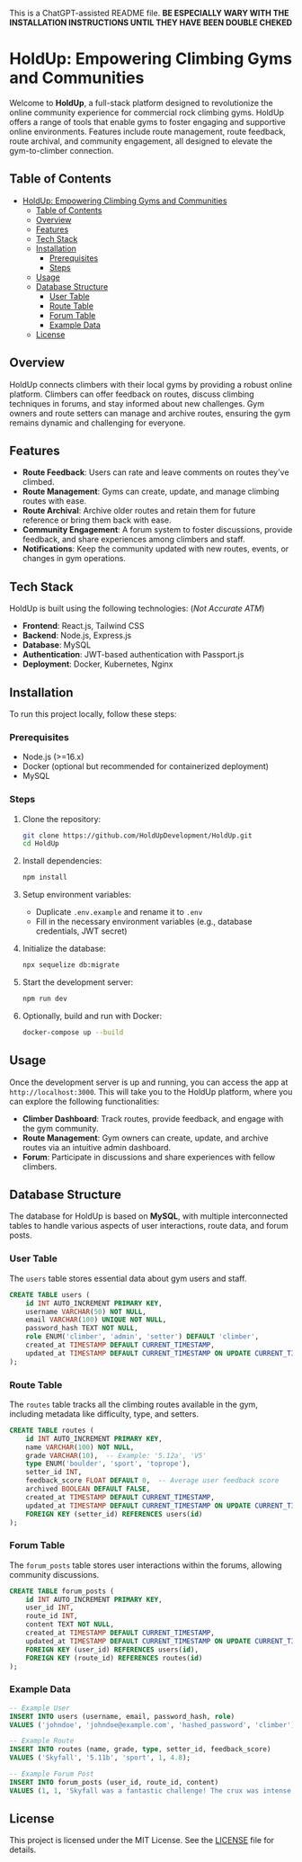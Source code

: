 This is a ChatGPT-assisted README file. **BE ESPECIALLY WARY WITH THE INSTALLATION INSTRUCTIONS UNTIL THEY HAVE BEEN DOUBLE CHEKED**

# HoldUp: Empowering Climbing Gyms and Communities

Welcome to **HoldUp**, a full-stack platform designed to revolutionize the online community experience for commercial rock climbing gyms. HoldUp offers a range of tools that enable gyms to foster engaging and supportive online environments. Features include route management, route feedback, route archival, and community engagement, all designed to elevate the gym-to-climber connection.

## Table of Contents

- [HoldUp: Empowering Climbing Gyms and Communities](#holdup-empowering-climbing-gyms-and-communities)
  - [Table of Contents](#table-of-contents)
  - [Overview](#overview)
  - [Features](#features)
  - [Tech Stack](#tech-stack)
  - [Installation](#installation)
    - [Prerequisites](#prerequisites)
    - [Steps](#steps)
  - [Usage](#usage)
  - [Database Structure](#database-structure)
    - [User Table](#user-table)
    - [Route Table](#route-table)
    - [Forum Table](#forum-table)
    - [Example Data](#example-data)
  - [License](#license)

## Overview

HoldUp connects climbers with their local gyms by providing a robust online platform. Climbers can offer feedback on routes, discuss climbing techniques in forums, and stay informed about new challenges. Gym owners and route setters can manage and archive routes, ensuring the gym remains dynamic and challenging for everyone.

## Features

- **Route Feedback**: Users can rate and leave comments on routes they've climbed.
- **Route Management**: Gyms can create, update, and manage climbing routes with ease.
- **Route Archival**: Archive older routes and retain them for future reference or bring them back with ease.
- **Community Engagement**: A forum system to foster discussions, provide feedback, and share experiences among climbers and staff.
- **Notifications**: Keep the community updated with new routes, events, or changes in gym operations.

## Tech Stack

HoldUp is built using the following technologies: (*Not Accurate ATM*)

- **Frontend**: React.js, Tailwind CSS
- **Backend**: Node.js, Express.js
- **Database**: MySQL
- **Authentication**: JWT-based authentication with Passport.js
- **Deployment**: Docker, Kubernetes, Nginx

## Installation

To run this project locally, follow these steps:

### Prerequisites

- Node.js (>=16.x)
- Docker (optional but recommended for containerized deployment)
- MySQL

### Steps

1. Clone the repository:
    ```bash
    git clone https://github.com/HoldUpDevelopment/HoldUp.git
    cd HoldUp
    ```

2. Install dependencies:
    ```bash
    npm install
    ```

3. Setup environment variables:
    - Duplicate `.env.example` and rename it to `.env`
    - Fill in the necessary environment variables (e.g., database credentials, JWT secret)

4. Initialize the database:
    ```bash
    npx sequelize db:migrate
    ```

5. Start the development server:
    ```bash
    npm run dev
    ```

6. Optionally, build and run with Docker:
    ```bash
    docker-compose up --build
    ```

## Usage

Once the development server is up and running, you can access the app at `http://localhost:3000`. This will take you to the HoldUp platform, where you can explore the following functionalities:

- **Climber Dashboard**: Track routes, provide feedback, and engage with the gym community.
- **Route Management**: Gym owners can create, update, and archive routes via an intuitive admin dashboard.
- **Forum**: Participate in discussions and share experiences with fellow climbers.

## Database Structure

The database for HoldUp is based on **MySQL**, with multiple interconnected tables to handle various aspects of user interactions, route data, and forum posts.

### User Table

The `users` table stores essential data about gym users and staff.

```sql
CREATE TABLE users (
    id INT AUTO_INCREMENT PRIMARY KEY,
    username VARCHAR(50) NOT NULL,
    email VARCHAR(100) UNIQUE NOT NULL,
    password_hash TEXT NOT NULL,
    role ENUM('climber', 'admin', 'setter') DEFAULT 'climber',
    created_at TIMESTAMP DEFAULT CURRENT_TIMESTAMP,
    updated_at TIMESTAMP DEFAULT CURRENT_TIMESTAMP ON UPDATE CURRENT_TIMESTAMP
);
```

### Route Table

The `routes` table tracks all the climbing routes available in the gym, including metadata like difficulty, type, and setters.

```sql
CREATE TABLE routes (
    id INT AUTO_INCREMENT PRIMARY KEY,
    name VARCHAR(100) NOT NULL,
    grade VARCHAR(10),  -- Example: '5.12a', 'V5'
    type ENUM('boulder', 'sport', 'toprope'),
    setter_id INT,
    feedback_score FLOAT DEFAULT 0,  -- Average user feedback score
    archived BOOLEAN DEFAULT FALSE,
    created_at TIMESTAMP DEFAULT CURRENT_TIMESTAMP,
    updated_at TIMESTAMP DEFAULT CURRENT_TIMESTAMP ON UPDATE CURRENT_TIMESTAMP,
    FOREIGN KEY (setter_id) REFERENCES users(id)
);
```

### Forum Table

The `forum_posts` table stores user interactions within the forums, allowing community discussions.

```sql
CREATE TABLE forum_posts (
    id INT AUTO_INCREMENT PRIMARY KEY,
    user_id INT,
    route_id INT,
    content TEXT NOT NULL,
    created_at TIMESTAMP DEFAULT CURRENT_TIMESTAMP,
    updated_at TIMESTAMP DEFAULT CURRENT_TIMESTAMP ON UPDATE CURRENT_TIMESTAMP,
    FOREIGN KEY (user_id) REFERENCES users(id),
    FOREIGN KEY (route_id) REFERENCES routes(id)
);
```

### Example Data

```sql
-- Example User
INSERT INTO users (username, email, password_hash, role) 
VALUES ('johndoe', 'johndoe@example.com', 'hashed_password', 'climber');

-- Example Route
INSERT INTO routes (name, grade, type, setter_id, feedback_score) 
VALUES ('Skyfall', '5.11b', 'sport', 1, 4.8);

-- Example Forum Post
INSERT INTO forum_posts (user_id, route_id, content) 
VALUES (1, 1, 'Skyfall was a fantastic challenge! The crux was intense.');
```

## License

This project is licensed under the MIT License. See the [LICENSE](LICENSE) file for details.
